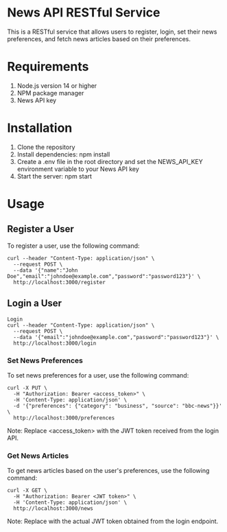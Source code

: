 # News API RESTful Service

This is a RESTful service that allows users to register, login, set their news preferences, and fetch news articles based on their preferences.

# Requirements

1. Node.js version 14 or higher
2. NPM package manager
3. News API key

# Installation

1. Clone the repository
2. Install dependencies: npm install
3. Create a .env file in the root directory and set the NEWS_API_KEY environment variable to your News API key
4. Start the server: npm start

# Usage

## Register a User
To register a user, use the following command:
```
curl --header "Content-Type: application/json" \
  --request POST \
  --data '{"name":"John Doe","email":"johndoe@example.com","password":"password123"}' \
  http://localhost:3000/register
```

## Login a User

```
Login
curl --header "Content-Type: application/json" \
  --request POST \
  --data '{"email":"johndoe@example.com","password":"password123"}' \
  http://localhost:3000/login
```

### Set News Preferences

To set news preferences for a user, use the following command:

```
curl -X PUT \
  -H "Authorization: Bearer <access_token>" \
  -H 'Content-Type: application/json' \
  -d '{"preferences": {"category": "business", "source": "bbc-news"}}' \
  http://localhost:3000/preferences
```

Note: Replace <access_token> with the JWT token received from the login API.

### Get News Articles
To get news articles based on the user's preferences, use the following command:

```
curl -X GET \
  -H "Authorization: Bearer <JWT token>" \
  -H 'Content-Type: application/json' \
  http://localhost:3000/news

```

Note: Replace <JWT token> with the actual JWT token obtained from the login endpoint.